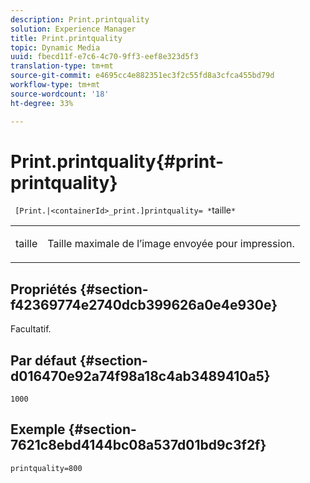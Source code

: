 ```yaml
---
description: Print.printquality
solution: Experience Manager
title: Print.printquality
topic: Dynamic Media
uuid: fbecd11f-e7c6-4c70-9ff3-eef8e323d5f3
translation-type: tm+mt
source-git-commit: e4695cc4e882351ec3f2c55fd8a3cfca455bd79d
workflow-type: tm+mt
source-wordcount: '18'
ht-degree: 33%

---
```



# Print.printquality{#print-printquality}

` [Print.|<containerId>_print.]printquality= *`taille`*`

<table id="table_2B109D2F91E64B5382B31921C3780FA5"> 
 <tbody> 
  <tr> 
   <td colname="col1"> <p><span class="codeph"><span class="varname"> taille</span></span> </p> </td> 
   <td colname="col2"> <p> Taille maximale de l’image envoyée pour impression. </p> </td> 
  </tr> 
 </tbody> 
</table>

## Propriétés {#section-f42369774e2740dcb399626a0e4e930e}

Facultatif.

## Par défaut {#section-d016470e92a74f98a18c4ab3489410a5}

`1000`

## Exemple {#section-7621c8ebd4144bc08a537d01bd9c3f2f}

`printquality=800`
